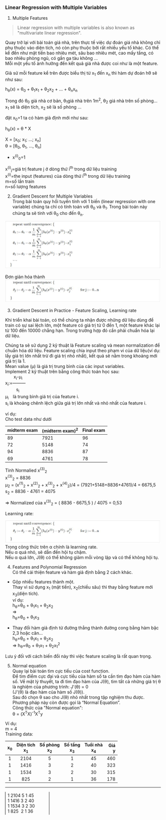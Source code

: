 ### Linear Regression with Multiple Variables  


1. Multiple Features  
> Linear regression with multiple variables is also known as "multivariate linear regression".  

Quay trở lại với bài toán giá nhà, trên thực tế việc dự đoán giá nhà không chỉ phụ thuộc vào diện tích, nó còn phụ thuộc bởi rất nhiều yếu tố khác. Có thể kể đến như mặt tiền bao nhiêu mét, sâu bao nhiêu mét, cao mấy tầng, có bao nhiêu phòng ngủ, có gần ga tàu không ...  
Mỗi một yếu tố ảnh hưởng đến kết quả giá nhà được coi như là một feature.  

Giả sử mỗi feature kể trên được biểu thị từ x<sub>1</sub> đến x<sub>n</sub> thì hàm dự đoán hθ sẽ như sau:  

h<sub>θ</sub>(x) = θ<sub>0</sub> + θ<sub>1</sub>x<sub>1</sub> + θ<sub>2</sub>x<sub>2</sub> + ... + θ<sub>n</sub>x<sub>n</sub>

Trong đó θ<sub>0</sub> giá nhà cơ bản, θ<sub>1</sub>giá nhà trên 1m<sup>2</sup>, θ<sub>2</sub> giá nhà trên số phòng... x<sub>1</sub> sẽ là diện tích, x<sub>2</sub> sẽ là số phòng ...

đặt x<sub>0</sub>=1 ta có hàm giả định mới như sau:

h<sub>θ</sub>(x) = θ * X  

X = [x<sub>0</sub>; x<sub>1</sub>; ...; x<sub>n</sub>]  
θ = [θ<sub>0</sub>, θ<sub>1</sub>, ..., θ<sub>n</sub>]  

* x<sup>(i)</sup><sub>0</sub>=1  

x<sup>(i)</sup><sub>j</sub>=giá trị feature j ở dòng thứ i<sup>th</sup> trong dữ liệu training  
x<sup>(i)</sup>=the input (features) của dòng thứ i<sup>th</sup> trong dữ liệu training  
m=số lần train  
n=số lượng features  



2. Gradient Descent for Multiple Variables  
Trong bài toán quy hồi tuyến tính với 1 biến (linear regression with one variable) chúng ta chỉ có tính toán với θ<sub>0</sub> và θ<sub>1</sub>.
Trong bài toán này chúng ta sẽ tính với θ<sub>0</sub> cho đến θ<sub>n</sub>.

![alt text](/img/lesson2_001.JPG "~~")

Đơn giản hóa thành
![alt text](/img/lesson2_002.JPG "Tổng quát")

3. Gradient Descent in Practice - Feature Scaling, Learning rate  

Khi triển khai bài toán, có thể chúng ta nhận được những dữ liệu dùng để train có sự sai lệch lớn, một feature có giá trị từ 0 đến 1, một feature khác lại từ 100 đến 10000 chẳng hạn. Trong trường hợp đó cần phải chuẩn hóa lại dữ liệu.  

Chúng ta sẽ sử dụng 2 kỹ thuật là Feature scaling và mean normalization để chuẩn hóa dữ liệu.
Feature scaling chia input theo phạm vi của dữ liệu(ví dụ: lấy giá trị lớn nhất trừ đi giá trị nhỏ nhất), kết quả sẽ nằm trong khoảng mới giá trị là 1.  
Mean value (μ) là giá trị trung bình của các input variables.  
Implement 2 kỹ thuật trên bằng công thức toán học sau:  
&nbsp;&nbsp;&nbsp;&nbsp;&nbsp;&nbsp;&nbsp;x<sub>i</sub>-μ<sub>i</sub>  
x<sub>i</sub>:=―――  
&nbsp;&nbsp;&nbsp;&nbsp;&nbsp;&nbsp;&nbsp;&nbsp;&nbsp;s<sub>i</sub>  
μ<sub>i</sub>　là trung bình giá trị của feature i.  
s<sub>i</sub> là khoảng chênh lệch giữa giá trị lớn nhất và nhỏ nhất của feature i.  

ví dụ:  
Cho test data như dưới  

| midterm exam | (midterm exam)<sup>2</sup> | Final exam |
|-|-|-|
|89|7921|96|
|72|5148|74|
|94|8836|87|
|69|4761|78|

Tính Normalied x<sup>(3)</sup><sub>2</sub>  
x<sup>(3)</sup><sub>2</sub> = 8836  
μ<sub>2</sub> = (x<sup>(1)</sup><sub>2</sub> + x<sup>(2)</sup><sub>2</sub> + x<sup>(3)</sup><sub>2</sub> + x<sup>(4)</sup><sub>2</sub>)/4 = (7921+5148+8836+4761)/4 = 6675,5  
s<sub>2</sub> = 8836 - 4761 = 4075  

=> Normalized của x<sup>(3)</sup><sub>2</sub> = ( 8836 - 6675,5 ) / 4075 = 0,53  


Learning rate:  

![alt text](/img/lesson2_002.JPG "Tổng quát")
Trong công thức trên α chính là learning rate.  
Nếu α quá nhỏ, sẽ dẫn đến hội tụ chậm.  
Nếu α quá lớn, J(θ) có thể không giảm mỗi vòng lặp và có thể không hội tụ.  


4. Features and Polynomial Regression  
Có thể cải thiện feature và hàm giả định bằng 2 cách khác.  

* Gộp nhiều features thành một.  
Thay vì sử dụng x<sub>1</sub> (mặt tiền), x<sub>2</sub>(chiều sâu) thì thay bằng feature mới x<sub>3</sub>(diện tích).  
ví dụ:  
h<sub>θ</sub>=θ<sub>0</sub> + θ<sub>1</sub>x<sub>1</sub> + θ<sub>2</sub>x<sub>2</sub>  
=>  
h<sub>θ</sub>=θ<sub>0</sub> + θ<sub>1</sub>x<sub>3</sub>  

* Thay đổi hàm giả định từ đường thẳng thành đường cong bằng hàm bậc 2,3 hoặc căn...  
h<sub>θ</sub>=θ<sub>0</sub> + θ<sub>1</sub>x<sub>1</sub> + θ<sub>2</sub>x<sub>2</sub>  
=>
h<sub>θ</sub>=θ<sub>0</sub> + θ<sub>1</sub>x<sub>1</sub> + θ<sub>2</sub>x<sub>1</sub><sup>2</sup>  

Lưu ý đối với cách biến đổi này thì việc feature scaling là rất quan trọng.  

5. Normal equation  
Quay lại bài toán tìm cực tiểu của cost function.  
Để tìm điểm cực đại và cực tiểu của hàm số ta cần tìm đạo hàm của hàm số. Về mặt lý thuyết, ta đi tìm đạo hàm của J(θ), tìm tất cả những giá trị θ là nghiệm của phương trình:
J'(θ) = 0  
(J'(θ) là đạo hàm của hàm số J(θ)).  
Sau đó chọn θ sao cho J(θ) nhỏ nhất trong tập nghiệm thu được. Phương pháp này còn được gọi là “Normal Equation”.  
Công thức của "Normal equation":  
θ = (X<sup>T</sup>X)<sup>-1</sup>X<sup>T</sup>y  

Ví dụ:  
m = 4  
Training data:

| x<sub>0</sub> | Diện tích<br>x<sub>1</sub> | Số phòng<br>x<sub>2</sub> | Số tầng<br>x<sub>3</sub> | Tuổi nhà<br>x<sub>4</sub> | Giá<br>y |
| :---: | :---: | :---: | :---: | :---: | ---: |
| 1 | 2104 | 5 | 1 | 45 | 460 |
| 1 | 1416 | 3 | 2 | 40 | 323 |
| 1 | 1534 | 3 | 2 | 30 | 315 |
| 1 | 825  | 2 | 1 | 36 | 178 |

---
<div style="border-left: solid 1px #000; border-right: solid 1px #000; padding: 3px; width: 135px; " >
    &nbsp;1 2104 5 1 45</br>
    &nbsp;1 1416 3 2 40</br>
    &nbsp;1 1534 3 2 30</br>
    &nbsp;1 825&nbsp;&nbsp;2 1 36
    </br>
</div>



<tobe continous...>
